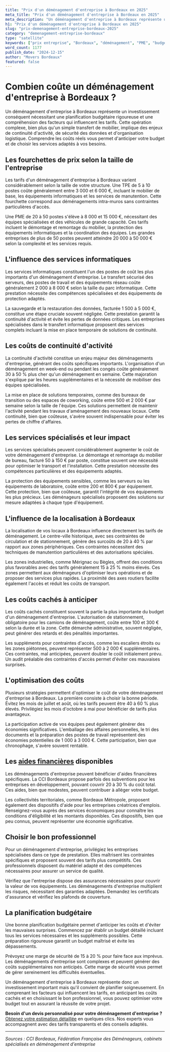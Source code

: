 ```yaml
---
title: "Prix d'un déménagement d'entreprise à Bordeaux en 2025"
meta_title: "Prix d'un déménagement d'entreprise à Bordeaux en 2025"
meta_description: "Un déménagement d'entreprise à Bordeaux représente un investissement conséquent nécessitant une planification budgétaire rigoureuse et une compréhensi."
h1: "Prix d'un déménagement d'entreprise à Bordeaux en 2025"
slug: "prix-demenagement-entreprise-bordeaux-2025"
category: "demenagement-entreprise-bordeaux"
type: "satellite"
keywords: ["prix entreprise", "Bordeaux", "déménagement", "PME", "budget"]
word_count: 1177
publish_date: "2024-12-15"
author: "Movers Bordeaux"
featured: false
---
```



# Combien coûte un déménagement d'entreprise à Bordeaux ?

Un déménagement d'entreprise à Bordeaux représente un investissement conséquent nécessitant une planification budgétaire rigoureuse et une compréhension des facteurs qui influencent les tarifs. Cette opération complexe, bien plus qu'un simple transfert de mobilier, implique des enjeux de continuité d'activité, de sécurité des données et d'organisation logistique. Comprendre les coûts réels vous permet d'anticiper votre budget et de choisir les services adaptés à vos besoins.

## Les fourchettes de prix selon la taille de l'entreprise

Les tarifs d'un déménagement d'entreprise à Bordeaux varient considérablement selon la taille de votre structure. Une TPE de 5 à 10 postes coûte généralement entre 3 000 et 6 000 €, incluant le mobilier de base, les équipements informatiques et les services de manutention. Cette fourchette correspond aux déménagements intra-muros sans contraintes particulières d'accès.

Une PME de 20 à 50 postes s'élève à 8 000 et 15 000 €, nécessitant des équipes spécialisées et des véhicules de grande capacité. Ces tarifs incluent le démontage et remontage du mobilier, la protection des équipements informatiques et la coordination des équipes. Les grandes entreprises de plus de 50 postes peuvent atteindre 20 000 à 50 000 € selon la complexité et les services requis.

## L'influence des services informatiques

Les services informatiques constituent l'un des postes de coût les plus importants d'un déménagement d'entreprise. Le transfert sécurisé des serveurs, des postes de travail et des équipements réseau coûte généralement 2 000 à 8 000 € selon la taille du parc informatique. Cette prestation nécessite des compétences spécialisées et des équipements de protection adaptés.

La sauvegarde et la restauration des données, facturée 1 500 à 5 000 €, constitue une étape cruciale souvent négligée. Cette prestation garantit la continuité d'activité et évite les pertes de données critiques. Les entreprises spécialisées dans le transfert informatique proposent des services complets incluant la mise en place temporaire de solutions de continuité.

## Les coûts de continuité d'activité

La continuité d'activité constitue un enjeu majeur des déménagements d'entreprise, générant des coûts spécifiques importants. L'organisation d'un déménagement en week-end ou pendant les congés coûte généralement 30 à 50 % plus cher qu'un déménagement en semaine. Cette majoration s'explique par les heures supplémentaires et la nécessité de mobiliser des équipes spécialisées.

La mise en place de solutions temporaires, comme des bureaux de transition ou des espaces de coworking, coûte entre 500 et 2 000 € par semaine selon la taille de l'équipe. Ces solutions permettent de maintenir l'activité pendant les travaux d'aménagement des nouveaux locaux. Cette continuité, bien que coûteuse, s'avère souvent indispensable pour éviter les pertes de chiffre d'affaires.

## Les services spécialisés et leur impact

Les services spécialisés peuvent considérablement augmenter le coût de votre déménagement d'entreprise. Le démontage et remontage du mobilier de bureau, facturé 50 à 150 € par poste, constitue souvent une nécessité pour optimiser le transport et l'installation. Cette prestation nécessite des compétences particulières et des équipements adaptés.

La protection des équipements sensibles, comme les serveurs ou les équipements de laboratoire, coûte entre 200 et 800 € par équipement. Cette protection, bien que coûteuse, garantit l'intégrité de vos équipements les plus précieux. Les déménageurs spécialisés proposent des solutions sur mesure adaptées à chaque type d'équipement.

## L'influence de la localisation à Bordeaux

La localisation de vos locaux à Bordeaux influence directement les tarifs de déménagement. Le centre-ville historique, avec ses contraintes de circulation et de stationnement, génère des surcoûts de 20 à 40 % par rapport aux zones périphériques. Ces contraintes nécessitent des techniques de manutention particulières et des autorisations spéciales.

Les zones industrielles, comme Mérignac ou Bègles, offrent des conditions plus favorables avec des tarifs généralement 15 à 25 % moins élevés. Ces zones permettent aux déménageurs d'optimiser leurs opérations et de proposer des services plus rapides. La proximité des axes routiers facilite également l'accès et réduit les coûts de transport.

## Les coûts cachés à anticiper

Les coûts cachés constituent souvent la partie la plus importante du budget d'un déménagement d'entreprise. L'autorisation de stationnement, obligatoire pour les camions de déménagement, coûte entre 100 et 300 € selon la durée et la zone. Cette démarche administrative, souvent négligée, peut générer des retards et des pénalités importantes.

Les suppléments pour contraintes d'accès, comme les escaliers étroits ou les zones piétonnes, peuvent représenter 500 à 2 000 € supplémentaires. Ces contraintes, mal anticipées, peuvent doubler le coût initialement prévu. Un audit préalable des contraintes d'accès permet d'éviter ces mauvaises surprises.

## L'optimisation des coûts

Plusieurs stratégies permettent d'optimiser le coût de votre déménagement d'entreprise à Bordeaux. La première consiste à choisir la bonne période. Évitez les mois de juillet et août, où les tarifs peuvent être 40 à 60 % plus élevés. Privilégiez les mois d'octobre à mai pour bénéficier de tarifs plus avantageux.

La participation active de vos équipes peut également générer des économies significatives. L'emballage des affaires personnelles, le tri des documents et la préparation des postes de travail représentent des économies potentielles de 1 000 à 3 000 €. Cette participation, bien que chronophage, s'avère souvent rentable.

## Les [aides financières](/blog/demenagement-etudiant-bordeaux/aide-financiere-demenagement-etudiant) disponibles

Les déménagements d'entreprise peuvent bénéficier d'aides financières spécifiques. La CCI Bordeaux propose parfois des subventions pour les entreprises en développement, pouvant couvrir 20 à 30 % du coût total. Ces aides, bien que modestes, peuvent contribuer à alléger votre budget.

Les collectivités territoriales, comme Bordeaux Métropole, proposent également des dispositifs d'aide pour les entreprises créatrices d'emplois. Renseignez-vous auprès des services économiques pour connaître les conditions d'éligibilité et les montants disponibles. Ces dispositifs, bien que peu connus, peuvent représenter une économie significative.

## Choisir le bon professionnel

Pour un déménagement d'entreprise, privilégiez les entreprises spécialisées dans ce type de prestation. Elles maîtrisent les contraintes spécifiques et proposent souvent des tarifs plus compétitifs. Ces professionnels disposent du matériel adapté et des compétences nécessaires pour assurer un service de qualité.

Vérifiez que l'entreprise dispose des assurances nécessaires pour couvrir la valeur de vos équipements. Les déménagements d'entreprise multiplient les risques, nécessitant des garanties adaptées. Demandez les certificats d'assurance et vérifiez les plafonds de couverture.

## La planification budgétaire

Une bonne planification budgétaire permet d'anticiper les coûts et d'éviter les mauvaises surprises. Commencez par établir un budget détaillé incluant tous les services nécessaires et les suppléments possibles. Cette préparation rigoureuse garantit un budget maîtrisé et évite les dépassements.

Prévoyez une marge de sécurité de 15 à 20 % pour faire face aux imprévus. Les déménagements d'entreprise sont complexes et peuvent générer des coûts supplémentaires non anticipés. Cette marge de sécurité vous permet de gérer sereinement les difficultés éventuelles.

Un déménagement d'entreprise à Bordeaux représente donc un investissement important mais qu'il convient de planifier soigneusement. En comprenant les facteurs qui influencent les tarifs, en anticipant les coûts cachés et en choisissant le bon professionnel, vous pouvez optimiser votre budget tout en assurant la réussite de votre projet.

**Besoin d'un devis personnalisé pour votre déménagement d'entreprise ?** [Obtenez votre estimation détaillée](/blog/devis/guide) en quelques clics. Nos experts vous accompagnent avec des tarifs transparents et des conseils adaptés.

---

*Sources : CCI Bordeaux, Fédération Française des Déménageurs, cabinets spécialisés en déménagement d'entreprise*
